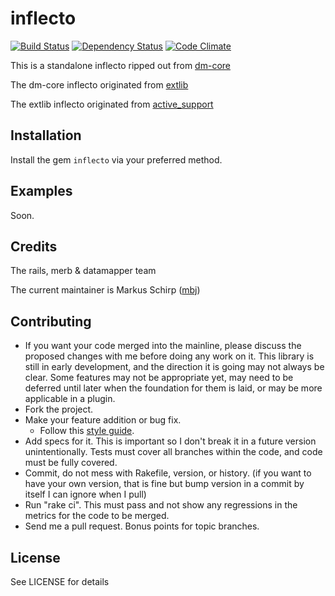 inflecto
========

[![Build Status](https://secure.travis-ci.org/mbj/inflecto.png)](http://travis-ci.org/mbj/inflecto)
[![Dependency Status](https://gemnasium.com/mbj/inflecto.png)](https://gemnasium.com/mbj/inflecto)
[![Code Climate](https://codeclimate.com/github/mbj/inclecto.png)](https://codeclimate.com/github/mbj/inflecto)

This is a standalone inflecto ripped out from [dm-core](https://github.com/datamapper/dm-core)

The dm-core inflecto originated from [extlib](https://github.com/datamapper/extlib)

The extlib inflecto originated from [active_support](https://github.com/rails/rails)

Installation
------------

Install the gem ```inflecto``` via your preferred method.

Examples
--------

Soon.

Credits
-------

The rails, merb & datamapper team

The current maintainer is Markus Schirp ([mbj](https://github.com/mbj))

Contributing
-------------

* If you want your code merged into the mainline, please discuss the proposed changes with me before doing any work on it. This library is still in early development, and the direction it is going may not always be clear. Some features may not be appropriate yet, may need to be deferred until later when the foundation for them is laid, or may be more applicable in a plugin.
* Fork the project.
* Make your feature addition or bug fix.
  * Follow this [style guide](https://github.com/dkubb/styleguide).
* Add specs for it. This is important so I don't break it in a future version unintentionally. Tests must cover all branches within the code, and code must be fully covered.
* Commit, do not mess with Rakefile, version, or history. (if you want to have your own version, that is fine but bump version in a commit by itself I can ignore when I pull)
* Run "rake ci". This must pass and not show any regressions in the metrics for the code to be merged.
* Send me a pull request. Bonus points for topic branches.

License
-------

See LICENSE for details
